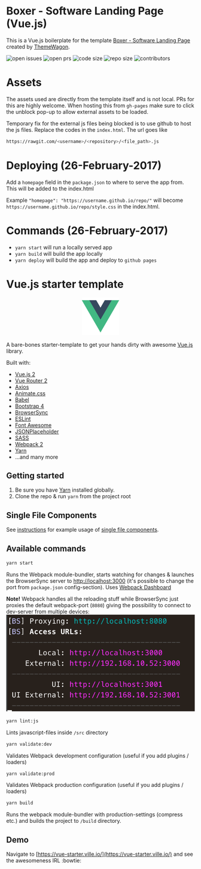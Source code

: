 # Boxer - Software Landing Page (Vue.js)
This is a Vue.js boilerplate for the template [Boxer - Software Landing Page](https://themewagon.com/themes/software-landing-page-free-html5-template/) created by [ThemeWagon](https://themewagon.com/).

![open issues](https://img.shields.io/github/issues/codesandcoffees/vuejs-landing-page.svg)
![open prs](https://img.shields.io/github/issues-pr/codesandcoffees/vuejs-landing-page.svg)
![code size](https://img.shields.io/github/languages/code-size/codesandcoffees/vuejs-landing-page.svg)
![repo size](https://img.shields.io/github/repo-size/codesandcoffees/vuejs-landing-page.svg)
![contributors](https://img.shields.io/github/contributors/codesandcoffees/vuejs-landing-page.svg)

# Assets
The assets used are directly from the template itself and is not local. PRs for this are highly welcome. When hosting this from `gh-pages` make sure to click the unblock pop-up to allow external assets to be loaded.

Temporary fix for the external js files being blocked is to use github to host the js files. Replace the codes in the `index.html`. The url goes like

```sh
https://rawgit.com/<username>/<repository>/<file_path>.js
```

# Deploying (26-February-2017)
Add a `homepage` field in the `package.json` to where to serve the app from. This will be added to the index.html

Example `"homepage": "https://username.github.io/repo/"` will become `https://username.github.io/repo/style.css` in the index.html.

# Commands (26-February-2017)
* `yarn start` will run a locally served app
* `yarn build` will build the app locally
* `yarn deploy` will build the app and deploy to `github pages`

# Vue.js starter template

<p align="center">
  <img src="src/assets/images/logo.png" height="100" />
</p>

A bare-bones starter-template to get your hands dirty with awesome [Vue.js](https://github.com/vuejs/vue) library.

Built with:
* [Vue.js 2](https://github.com/vuejs/vue)
* [Vue Router 2](https://github.com/vuejs/vue-router)
* [Axios](https://github.com/mzabriskie/axios)
* [Animate.css](https://github.com/daneden/animate.css)
* [Babel](https://babeljs.io/)
* [Bootstrap 4](https://v4-alpha.getbootstrap.com/)
* [BrowserSync](https://www.browsersync.io/)
* [ESLint](http://eslint.org/)
* [Font Awesome](http://fontawesome.io/)
* [JSONPlaceholder](http://jsonplaceholder.typicode.com/)
* [SASS](http://sass-lang.com/)
* [Webpack 2](https://webpack.js.org/)
* [Yarn](https://yarnpkg.com/en/docs/install)
* ...and many more

## Getting started

1. Be sure you have [Yarn](https://yarnpkg.com/en/docs/install) installed globally.
2. Clone the repo & run `yarn` from the project root

## Single File Components
See [instructions](docs/single-file-components.md) for example usage of [single file components](https://vuejs.org/v2/guide/single-file-components.html).

## Available commands

```sh
yarn start
```

Runs the Webpack module-bundler, starts watching for changes & launches the BrowserSync server to [http://localhost:3000](http://localhost:3000) (it's possible to change the port from `package.json` config-section). Uses [Webpack Dashboard](https://github.com/FormidableLabs/webpack-dashboard)

**Note!** Webpack handles all the reloading stuff while BrowserSync just proxies the default webpack-port (`8080`) giving the possibility to connect to dev-server from multiple devices:
![BrowserSync](.github/browsersync.png)


```sh
yarn lint:js
```

Lints javascript-files inside `/src` directory

```sh
yarn validate:dev
```

Validates Webpack development configuration (useful if you add plugins / loaders)

```sh
yarn validate:prod
```

Validates Webpack production configuration (useful if you add plugins / loaders)

```sh
yarn build
```

Runs the webpack module-bundler with production-settings (compress etc.) and builds the project to `/build` directory.

## Demo
Navigate to [https://vue-starter.ville.io/](https://vue-starter.ville.io/) and see the awesomeness IRL :bowtie:
